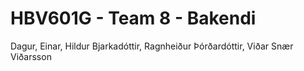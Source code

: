 # HBV601G - Team 8 - Bakendi
Dagur, Einar, Hildur Bjarkadóttir, Ragnheiður Þórðardóttir, Viðar Snær Viðarsson
